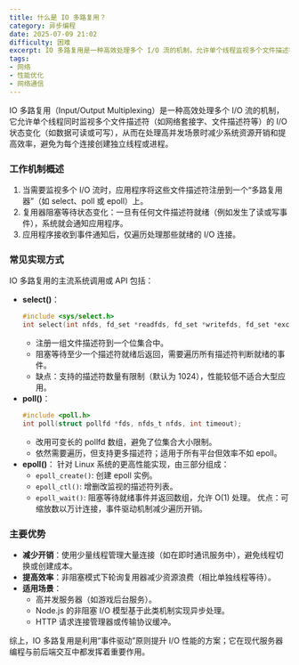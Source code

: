 ```yaml
---
title: 什么是 IO 多路复用？
category: 异步编程
date: 2025-07-09 21:02
difficulty: 困难
excerpt: IO 多路复用是一种高效处理多个 I/O 流的机制，允许单个线程监视多个文件描述符。
tags:
- 网络
- 性能优化
- 网络通信
---
```

IO 多路复用（Input/Output Multiplexing）是一种高效处理多个 I/O 流的机制，它允许单个线程同时监视多个文件描述符（如网络套接字、文件描述符等）的 I/O 状态变化（如数据可读或可写），从而在处理高并发场景时减少系统资源开销和提高效率，避免为每个连接创建独立线程或进程。

### 工作机制概述

1. 当需要监视多个 I/O 流时，应用程序将这些文件描述符注册到一个“多路复用器”（如 select、poll 或 epoll）上。
2. 复用器阻塞等待状态变化：一旦有任何文件描述符就绪（例如发生了读或写事件），系统就会通知应用程序。
3. 应用程序接收到事件通知后，仅遍历处理那些就绪的 I/O 连接。

### 常见实现方式

IO 多路复用的主流系统调用或 API 包括：
- **select()**：
  ```c
  #include <sys/select.h>
  int select(int nfds, fd_set *readfds, fd_set *writefds, fd_set *exceptfds, struct timeval *timeout);
  ```
  - 注册一组文件描述符到一个位集合中。
  - 阻塞等待至少一个描述符就绪后返回，需要遍历所有描述符判断就绪的事件。
  - 缺点：支持的描述符数量有限制（默认为 1024），性能较低不适合大型应用。
- **poll()**：
  ```c
  #include <poll.h>
  int poll(struct pollfd *fds, nfds_t nfds, int timeout);
  ```
  - 改用可变长的 pollfd 数组，避免了位集合大小限制。
  - 依然需要遍历，但支持更多描述符；适用于所有平台但效率不如 epoll。
- **epoll()**：
  针对 Linux 系统的更高性能实现，由三部分组成：
  - `epoll_create()`: 创建 epoll 实例。
  - `epoll_ctl()`: 增删改监视的描述符列表。
  - `epoll_wait()`: 阻塞等待就绪事件并返回数组，允许 O(1) 处理。
  优点：可缩放数以万计连接，事件驱动机制减少遍历开销。

### 主要优势

- **减少开销**：使用少量线程管理大量连接（如在即时通讯服务中），避免线程切换或创建成本。
- **提高效率**：非阻塞模式下轮询复用器减少资源浪费（相比单独线程等待）。
- **适用场景**：
  - 高并发服务器（如游戏后台服务）。
  - Node.js 的非阻塞 I/O 模型基于此类机制实现异步处理。
  - HTTP 请求连接管理器或传输协议缓冲。

综上，IO 多路复用是利用“事件驱动”原则提升 I/O 性能的方案；它在现代服务器编程与前后端交互中都发挥着重要作用。

